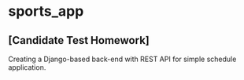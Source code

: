 # sports_app

## [Candidate Test Homework]  <br/>
Creating a Django-based back-end with REST API for simple schedule application. <br/>
<br/>

